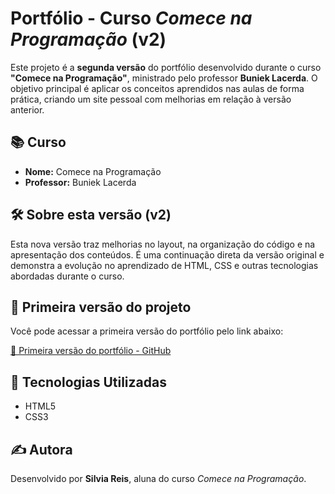 # Portfólio - Curso *Comece na Programação* (v2)

Este projeto é a **segunda versão** do portfólio desenvolvido durante o curso **"Comece na Programação"**, ministrado pelo professor **Buniek Lacerda**. O objetivo principal é aplicar os conceitos aprendidos nas aulas de forma prática, criando um site pessoal com melhorias em relação à versão anterior.

## 📚 Curso

- **Nome:** Comece na Programação  
- **Professor:** Buniek Lacerda

## 🛠️ Sobre esta versão (v2)

Esta nova versão traz melhorias no layout, na organização do código e na apresentação dos conteúdos. É uma continuação direta da versão original e demonstra a evolução no aprendizado de HTML, CSS e outras tecnologias abordadas durante o curso.

## 🔗 Primeira versão do projeto

Você pode acessar a primeira versão do portfólio pelo link abaixo:

[🔗 Primeira versão do portfólio - GitHub](https://github.com/Silviareis1/minha-pagina)

## 🚀 Tecnologias Utilizadas

- HTML5  
- CSS3  

## ✍️ Autora

Desenvolvido por **Silvia Reis**, aluna do curso *Comece na Programação*.



